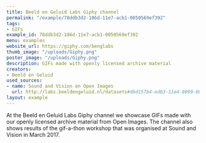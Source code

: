 ```yaml
---
title: Beeld en Geluid Labs Giphy channel
permalink: "/example/78ddb3d2-186d-11e7-acb1-0050569ef392"
tags:
- GIFs
example_id: 78ddb3d2-186d-11e7-acb1-0050569ef392
menu: examples
website_url: https://giphy.com/benglabs
thumb_image: "/uploads/Giphy.png"
poster_image: "/uploads/Giphy.png"
description: GIFs made with openly licensed archive material
creators:
- Beeld en Geluid
used_sources:
- name: Sound and Vision on Open Images
  url: http://labs.beeldengeluid.nl/datasets#dbd157b4-edb3-11e4-8099-005056a71e3a
layout: example
---
```


At the Beeld en Geluid Labs Giphy channel we showcase GIFs made with our openly licensed archive material from Open Images. The channel also shows results of the gif-a-thon workshop that was organised at Sound and Vision in March 2017.
